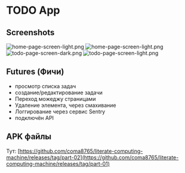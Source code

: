 # TODO App

## Screenshots
![home-page-screen-light.png](docs/images/home-page-screen-light.png)
![home-page-screen-light.png](docs/images/home-page-screen-dark.png)
![todo-page-screen-dark.png](docs/images/todo-page-screen-dark.png)
![todo-page-screen-light.png](docs/images/todo-page-screen-light.png)


## Futures (Фичи)
- просмотр списка задач
- создание/редактирование задачи
- Переход можеджу страницами
- Удаление элемента, через смахивание
- Логгирование через сервис Sentry
- подключён API

## APK файлы
Тут:
[https://github.com/coma8765/literate-computing-machine/releases/tag/part-02](https://github.com/coma8765/literate-computing-machine/releases/tag/part-01)
